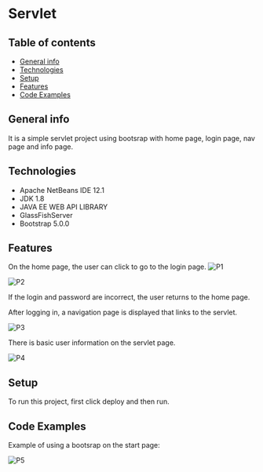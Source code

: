 # Servlet
## Table of contents
* [General info](#general-info)
* [Technologies](#technologies)
* [Setup](#setup)
* [Features](#features)
* [Code Examples](#code-examples) 

## General info
It is a simple servlet project using bootsrap with home page, login page, nav page and info page.

## Technologies
* Apache NetBeans IDE 12.1
* JDK 1.8
* JAVA EE WEB API LIBRARY
* GlassFishServer
* Bootstrap 5.0.0

## Features
On the home page, the user can click to go to the login page.
![P1](https://scontent-waw1-1.xx.fbcdn.net/v/t1.15752-9/138217115_412413670007837_8706494269884153212_n.png?_nc_cat=111&ccb=2&_nc_sid=ae9488&_nc_ohc=Ahr3En_iPY8AX-WwO-9&_nc_ht=scontent-waw1-1.xx&oh=d17fc4aa2da19f4f40ec2ab1ff04e2f3&oe=6022A1E4)

![P2](https://scontent-waw1-1.xx.fbcdn.net/v/t1.15752-9/138517426_311674463600221_1053462812390614718_n.png?_nc_cat=100&ccb=2&_nc_sid=ae9488&_nc_ohc=HRsv36IMXQQAX9oAOeB&_nc_ht=scontent-waw1-1.xx&oh=dd434f2f955375aabaf5bf5aca37d6a9&oe=60250F3D)

If the login and password are incorrect, the user returns to the home page.

After logging in, a navigation page is displayed that links to the servlet.

![P3](https://scontent-waw1-1.xx.fbcdn.net/v/t1.15752-9/138345463_1383556601985320_6724325460244528305_n.png?_nc_cat=103&ccb=2&_nc_sid=ae9488&_nc_ohc=zAI_lJRYA_EAX-l2D91&_nc_ht=scontent-waw1-1.xx&oh=392e9155d192d80e41e51234072145b3&oe=6022FBA6)

There is basic user information on the servlet page.

![P4](https://scontent-waw1-1.xx.fbcdn.net/v/t1.15752-9/138346273_776558566263939_4963914822042335782_n.png?_nc_cat=111&ccb=2&_nc_sid=ae9488&_nc_ohc=cx3LTTW86R0AX8fDMAV&_nc_ht=scontent-waw1-1.xx&oh=822bddc53fd2eca099811ff199ddd9d1&oe=60233178)

## Setup
To run this project, first click deploy and then run.

## Code Examples
Example of using a bootsrap on the start page:

![P5](https://scontent-waw1-1.xx.fbcdn.net/v/t1.15752-9/138320901_2878400712415958_4670141248155557938_n.png?_nc_cat=102&ccb=2&_nc_sid=ae9488&_nc_ohc=gRV0sxdB9LgAX9-Osa9&_nc_ht=scontent-waw1-1.xx&oh=15afb8a98a6c7082d8a2aff7e0f0dca0&oe=60229E9B)
	
